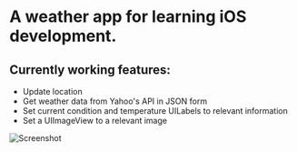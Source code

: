 # A weather app for learning iOS development.

## Currently working features:
- Update location
- Get weather data from Yahoo's API in JSON form
- Set current condition and temperature UILabels to relevant information
- Set a UIImageView to a relevant image

![Screenshot](http://i.imgur.com/EsmuW.png)